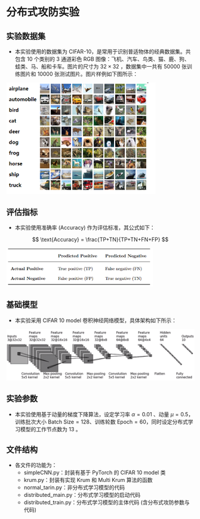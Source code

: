 # 分布式攻防实验
## 实验数据集

- 本实验使用的数据集为 $\text{CIFAR-10}$，是常用于识别普适物体的经典数据集。共包含 $10$ 个类别的 $3$ 通道彩色 $\text{RGB}$ 图像：飞机、汽车、鸟类、猫、鹿、狗、蛙类、马、船和卡车。图片的尺寸为 $32×32$ ，数据集中一共有 $50000$ 张训练图片和 $10000$ 张测试图片。图片样例如下图所示：

<img src="\pic\image-cifar.png" alt="img" style="zoom: 80%;" />

## 评估指标

- 本实验使用准确率 ($\text{Accuracy}$) 作为评估标准，其公式如下：

$$
\text{Accuracy} = \frac{TP+TN}{TP+TN+FN+FP}
$$

<img src="\pic\image-20240518125358539.png" alt="image-20240518125358539" style="zoom: 67%;" />

## 基础模型

- 本实验采用 $\text{CIFAR 10 model}$ 卷积神经网络模型，具体架构如下所示：

<img src="\pic\image-20240518114827642.png" alt="image-20240518114827642" style="zoom:50%;" />

## 实验参数

- 本实验使用基于动量的梯度下降算法，设定学习率 $α=0.01$ 、动量 $μ=0.5$，训练批次大小 $\text{Batch Size}=128$、训练轮数 $\text{Epoch} = 60$，同时设定分布式学习模型的工作节点数为 $13$ 。

## 文件结构

- 各文件的功能为：
  - $\text{simpleCNN.py}$：封装有基于 $\text{PyTorch}$ 的 $\text{CIFAR 10 model}$ 类
  - $\text{krum.py}$：封装有实现 $\text{Krum}$ 和 $\text{Multi Krum}$ 算法的函数
  - $\text{normal\_tarin.py}$：非分布式学习模型的代码
  - $\text{distributed\_main.py}$：分布式学习模型的启动代码
  - $\text{distributed\_train.py}$：分布式学习模型的主体代码 (含分布式攻防参数与代码)